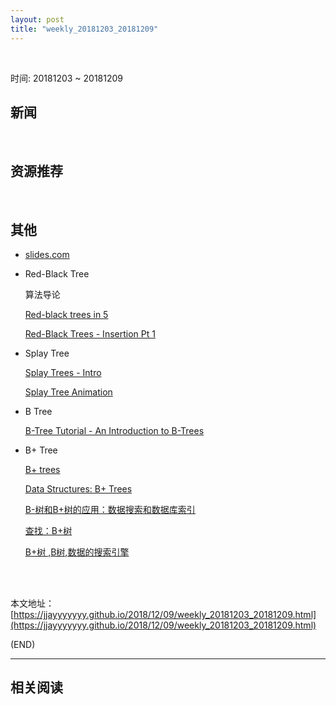 ```yaml
---
layout: post
title: "weekly_20181203_20181209"
---
```



<br>

时间: 20181203 ~ 20181209

##	新闻

<br>

##	资源推荐

<br>

##	其他

*	[slides.com](https://slides.com/)

*	Red-Black Tree

	算法导论

	[Red-black trees in 5](https://www.youtube.com/watch?v=5IBxA-bZZH8)

	[Red-Black Trees - Insertion Pt 1](https://www.youtube.com/watch?v=u3OfXkVHSzc)

*	Splay Tree

	[Splay Trees - Intro](https://www.youtube.com/watch?v=lMSt8upSqFk)

	[Splay Tree Animation](https://www.youtube.com/watch?v=nKZWL9hbcI4)

*	B Tree

	[B-Tree Tutorial - An Introduction to B-Trees](https://www.youtube.com/watch?v=C_q5ccN84C8)

*	B+ Tree

	[B+ trees](https://www.youtube.com/playlist?list=PLXAjOiPf89kP8wP-njE2o0y9qnrwt6xUd)

	[Data Structures: B+ Trees](https://www.youtube.com/watch?v=2q9UYVLSNeI)

	[B-树和B+树的应用：数据搜索和数据库索引](https://blog.csdn.net/hguisu/article/details/7786014)

	[查找：B+树](https://blog.csdn.net/qq_25508039/article/details/76637805)

	[B+树 ,B树,数据的搜索引擎](https://blog.csdn.net/qq_27217017/article/details/72845222)

	<br><br>

本文地址：[https://jjayyyyyyy.github.io/2018/12/09/weekly_20181203_20181209.html](https://jjayyyyyyy.github.io/2018/12/09/weekly_20181203_20181209.html)

(END)

---

##	相关阅读
